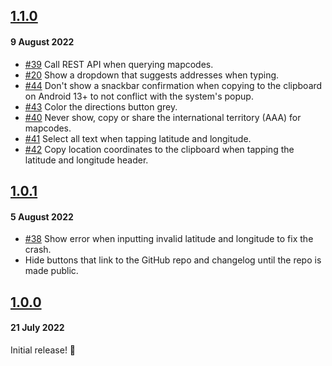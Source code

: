 ## [1.1.0](https://github.com/mapcode-foundation/mapcode-android-app/releases/tag/v1.1.0)

#### 9 August 2022

- [#39](https://github.com/mapcode-foundation/mapcode-android-app/issues/39) Call REST API when querying mapcodes.
- [#20](https://github.com/mapcode-foundation/mapcode-android-app/issues/20) Show a dropdown that suggests addresses
  when typing.
- [#44](https://github.com/mapcode-foundation/mapcode-android-app/issues/44) Don't show a snackbar confirmation when
  copying to the clipboard on Android 13+ to not conflict with the system's popup.
- [#43](https://github.com/mapcode-foundation/mapcode-android-app/issues/43) Color the directions button grey.
- [#40](https://github.com/mapcode-foundation/mapcode-android-app/issues/40) Never show, copy or share the international
  territory (AAA) for mapcodes.
- [#41](https://github.com/mapcode-foundation/mapcode-android-app/issues/41) Select all text when tapping latitude and
  longitude.
- [#42](https://github.com/mapcode-foundation/mapcode-android-app/issues/42) Copy location coordinates to the clipboard
  when tapping the latitude and longitude header.

## [1.0.1](https://github.com/mapcode-foundation/mapcode-android-app/releases/tag/v1.0.1)

#### 5 August 2022

- [#38](https://github.com/mapcode-foundation/mapcode-android-app/issues/38) Show error when inputting invalid latitude
  and longitude to fix the crash.
- Hide buttons that link to the GitHub repo and changelog until the repo is made public.

## [1.0.0](https://github.com/mapcode-foundation/mapcode-android-app/releases/tag/v1.0.0)

#### 21 July 2022

Initial release! 🎉